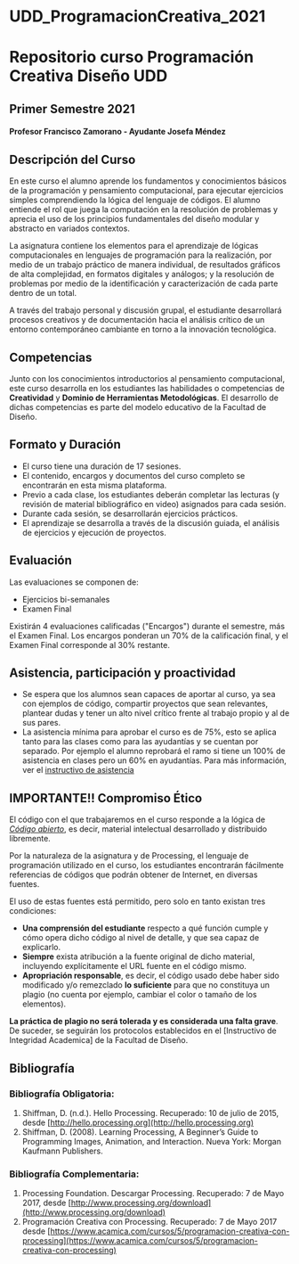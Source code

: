 # UDD_ProgramacionCreativa_2021

# Repositorio curso Programación Creativa Diseño UDD
## Primer Semestre 2021



#### Profesor Francisco Zamorano - Ayudante Josefa Méndez


## Descripción del Curso
En este curso el alumno aprende los fundamentos y conocimientos básicos de la programación y pensamiento computacional, para ejecutar ejercicios simples comprendiendo la lógica del lenguaje de códigos. El alumno entiende el rol que juega la computación en la resolución de problemas y aprecia el uso de los principios fundamentales del diseño modular y abstracto en variados contextos.

La asignatura contiene los elementos para el aprendizaje de lógicas computacionales en lenguajes de programación para la realización, por medio de un trabajo práctico de manera individual, de resultados gráficos de alta complejidad, en formatos digitales y análogos; y la resolución de problemas por medio de la identificación y caracterización de cada parte dentro de un total.

A través del trabajo personal y discusión grupal, el estudiante desarrollará procesos creativos y de documentación hacia el análisis crítico de un entorno contemporáneo cambiante en torno a la innovación tecnológica. 

## Competencias
Junto con los conocimientos introductorios al pensamiento computacional, este curso desarrolla en los estudiantes las habilidades o competencias de **Creatividad** y **Dominio de Herramientas Metodológicas**. El desarrollo de dichas competencias es parte del modelo educativo de la Facultad de Diseño.

## Formato y Duración
* El curso tiene una duración de 17 sesiones.
* El contenido, encargos y documentos del curso completo se encontrarán en esta misma plataforma.
* Previo a cada clase, los estudiantes deberán completar las lecturas (y revisión de material bibliográfico en video) asignados para cada sesión.
* Durante cada sesión, se desarrollarán ejercicios prácticos.
* El aprendizaje se desarrolla a través de la discusión guiada, el análisis de ejercicios y ejecución de proyectos.

## Evaluación

Las evaluaciones se componen de:
* Ejercicios bi-semanales
* Examen Final

Existirán 4 evaluaciones calificadas ("Encargos") durante el semestre, más el Examen Final.
Los encargos ponderan un 70% de la calificación final, y el Examen Final corresponde al 30% restante.


## Asistencia, participación y proactividad

* Se espera que los alumnos sean capaces de aportar al curso, ya sea con ejemplos de código, compartir proyectos que sean relevantes, plantear dudas y tener un alto nivel crítico frente al trabajo propio y al de sus pares.
* La asistencia mínima para aprobar el curso es de 75%, esto se aplica tanto para las clases como para las ayudantías y se cuentan por separado. Por ejemplo el alumno reprobará el ramo si tiene un 100% de asistencia en clases pero un 60% en ayudantías. Para más información, ver el [instructivo de asistencia](https://github.com/Franzel/UDD_Programacion_2018_4bim/blob/master/Documentos_UDD/Instructivo%20de%20Asistencia%20vigente%20desde%20junio2018.pdf)

## IMPORTANTE!! Compromiso Ético

El código con el que trabajaremos en el curso responde a la lógica de _[Código abierto](https://es.wikipedia.org/wiki/C%C3%B3digo_abierto)_, es decir, material intelectual desarrollado y distribuido libremente.

Por la naturaleza de la asignatura y de Processing, el lenguaje de programación utilizado en el curso, los estudiantes encontrarán fácilmente referencias de códigos que podrán obtener de Internet, en diversas fuentes.

El uso de estas fuentes está permitido, pero solo en tanto existan tres condiciones:
* **Una comprensión del estudiante** respecto a qué función cumple y cómo opera dicho código al nivel de detalle, y que sea capaz de explicarlo.
* **Siempre** exista atribución a la fuente original de dicho material, incluyendo explícitamente el URL fuente en el código mismo.
* **Apropriación responsable**, es decir, el código usado debe haber sido modificado y/o remezclado **lo suficiente** para que no constituya un plagio (no cuenta por ejemplo, cambiar el color o tamaño de los elementos).

**La práctica de plagio no será tolerada y es considerada una falta grave**. De suceder, se seguirán los protocolos establecidos en el [Instructivo de Integridad Academica] de la Facultad de Diseño.

## Bibliografía
### Bibliografía Obligatoria:
1.	Shiffman, D. (n.d.). Hello Processing. Recuperado: 10 de julio de 2015, desde [http://hello.processing.org](http://hello.processing.org)
2.	Shiffman, D. (2008). Learning Processing, A Beginner’s Guide to Programming Images, Animation, and Interaction. Nueva York: Morgan Kaufmann Publishers.

### Bibliografía Complementaria:
1.	Processing Foundation. Descargar Processing. Recuperado: 7 de Mayo 2017, desde [http://www.processing.org/download](http://www.processing.org/download)
2.	Programación Creativa con Processing. Recuperado: 7 de Mayo 2017 desde [https://www.acamica.com/cursos/5/programacion-creativa-con-processing](https://www.acamica.com/cursos/5/programacion-creativa-con-processing)
